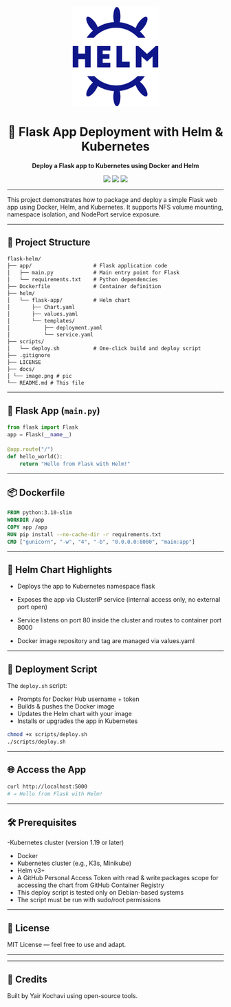 <p align="center">
  <img src="https://raw.githubusercontent.com/yairk-create/flask-helm-deploy/main/docs/images.png" width="200" alt="Helm Logo">
</p>

<h1 align="center">🚀 Flask App Deployment with Helm & Kubernetes</h1>

<p align="center">
  <b>Deploy a Flask app to Kubernetes using Docker and Helm</b>
</p>

<p align="center">
  <img src="https://img.shields.io/badge/docker-ready-blue" />
  <img src="https://img.shields.io/badge/helm-chart-blueviolet" />
  <img src="https://img.shields.io/badge/license-MIT-green" />
</p>

---

This project demonstrates how to package and deploy a simple Flask web app using Docker, Helm, and Kubernetes. It supports NFS volume mounting, namespace isolation, and NodePort service exposure.

---

## 📁 Project Structure

```
flask-helm/
├── app/                    # Flask application code
│   ├── main.py             # Main entry point for Flask
│   └── requirements.txt    # Python dependencies
├── Dockerfile              # Container definition
├── helm/
│   └── flask-app/          # Helm chart
│       ├── Chart.yaml
│       ├── values.yaml
│       └── templates/
│           ├── deployment.yaml
│           └── service.yaml
├── scripts/
│   └── deploy.sh           # One-click build and deploy script
├── .gitignore
├── LICENSE
├── docs/
│ └── image.png # pic
└── README.md # This file
```

---

## 🐍 Flask App (`main.py`)

```python
from flask import Flask
app = Flask(__name__)

@app.route("/")
def hello_world():
    return "Hello from Flask with Helm!"
```

---

## 📦 Dockerfile

```dockerfile
FROM python:3.10-slim
WORKDIR /app
COPY app /app
RUN pip install --no-cache-dir -r requirements.txt
CMD ["gunicorn", "-w", "4", "-b", "0.0.0.0:8000", "main:app"]
```

---

## 🎯 Helm Chart Highlights

- Deploys the app to Kubernetes namespace flask

- Exposes the app via ClusterIP service (internal access only, no external port open)

- Service listens on port 80 inside the cluster and routes to container port 8000

- Docker image repository and tag are managed via values.yaml
---

## 🧠 Deployment Script

The `deploy.sh` script:
- Prompts for Docker Hub username + token
- Builds & pushes the Docker image
- Updates the Helm chart with your image
- Installs or upgrades the app in Kubernetes

```bash
chmod +x scripts/deploy.sh
./scripts/deploy.sh
```

---

## 🌐 Access the App

```bash
curl http://localhost:5000  
# → Hello from Flask with Helm!
```

---

## 🛠️ Prerequisites
-Kubernetes cluster (version 1.19 or later)
- Docker
- Kubernetes cluster (e.g., K3s, Minikube)
- Helm v3+
- A GitHub Personal Access Token with read & write:packages scope for accessing the chart from GitHub Container Registry
- This deploy script is tested only on Debian-based systems
- The script must be run with sudo/root permissions

---

## 📄 License

MIT License — feel free to use and adapt.

---

---

## 🔗 Credits

Built by Yair Kochavi using open-source tools.
